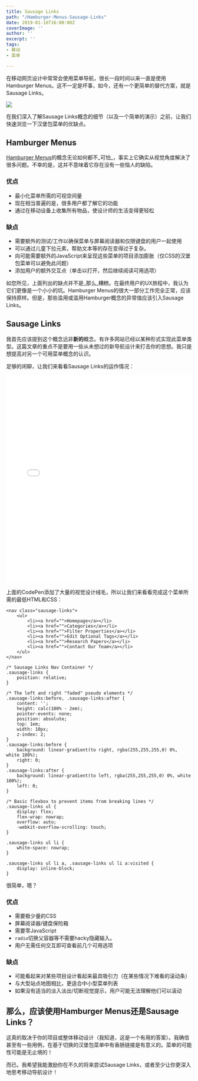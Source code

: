 ```yaml
---
title: Sausage Links
path: "/Hamburger-Menus-Sausage-Links"
date: 2019-01-16T16:00:00Z
coverImage: ''
author: ''
excerpt: ''
tags:
- 移动
- 菜单

---
```

在移动网页设计中常常会使用菜单导航，很长一段时间以来一直是使用Hamburger Menus。这不一定是坏事，如今，还有一个更简单的替代方案，就是Sausage Links。

![](https://res.cloudinary.com/diqqalzsx/image/upload/v1562058709/content/uploads/sausagelink.gif)

在我们深入了解Sausage Links概念的细节（以及一个简单的演示）之前，让我们快速浏览一下汉堡包菜单的优缺点。

## Hamburger Menus

[Hamburger Menus](https://codepen.io/search/pens?q=hamburger%20menu&page=1&order=popularity&depth=everything)的概念无论如何都不_可怕_，事实上它确实从视觉角度解决了很多问题。不幸的是，这并不意味着它存在没有一些恼人的缺陷。

### 优点

* 最小化菜单所需的可视空间量
* 现在相当普遍的是，很多用户都了解它的功能
* 通过在移动设备上收集所有物品，使设计师的生活变得更轻松

### 缺点

* 需要额外的测试/工作以确保菜单与屏幕阅读器和仅限键盘的用户一起使用
* 可以通过儿童下拉元素，帮助文本等的存在变得过于复杂。
* 向可能需要额外的JavaScript来呈现这些菜单的项目添加膨胀（仅CSS的汉堡包菜单可以避免此问题）
* 添加用户的额外交互点（单击以打开，然后继续阅读可用选项）

如您所见，上面列出的缺点并不是_那么_糟糕。在最终用户的UX旅程中，我认为它们更像是一个小小的坑。Hamburger Menus的很大一部分工作完全正常，应该保持原样。但是，那些滥用或滥用Hamburger概念的异常值应该引入Sausage Links。

## Sausage Links

我首先应该提到这个概念远非**新的**概念。有许多网站已经以某种形式实现此菜单类型。这篇文章的重点不是要用一些从未想过的新导航设计来打击你的思想。我只是想提高对另一个可用菜单概念的认识。

足够的闲聊，让我们来看看Sausage Links的运作情况：

<iframe height="565" style="width: 100%;" scrolling="no" title="Scrolling Navigation (Sausage Links)" src="//codepen.io/bradleytaunt/embed/preview/QXjjbE/?height=265&theme-id=0&default-tab=result" frameborder="no" allowtransparency="true" allowfullscreen="true">

See the Pen <a href='[https://codepen.io/bradleytaunt/pen/QXjjbE/](https://codepen.io/bradleytaunt/pen/QXjjbE/ "https://codepen.io/bradleytaunt/pen/QXjjbE/")'>Scrolling Navigation (Sausage Links)</a> by Bradley Taunt

(<a href='[https://codepen.io/bradleytaunt](https://codepen.io/bradleytaunt "https://codepen.io/bradleytaunt")'>@bradleytaunt</a>) on <a href='[https://codepen.io](https://codepen.io "https://codepen.io")'>CodePen</a>.

</iframe>

上面的CodePen添加了大量的视觉设计绒毛，所以让我们来看看完成这个菜单所需的最低HTML和CSS：

    <nav class="sausage-links">
        <ul>
            <li><a href="">Homepage</a></li>
            <li><a href="">Categories</a></li>
            <li><a href="">Filter Properties</a></li>
            <li><a href="">Edit Optional Tags</a></li>
            <li><a href="">Research Papers</a></li>
            <li><a href="">Contact Our Team</a></li>
        </ul>
    </nav>

    /* Sausage Links Nav Container */
    .sausage-links {
        position: relative;
    }
    
    /* The left and right "faded" pseudo elements */
    .sausage-links:before, .sausage-links:after {
        content: '';
        height: calc(100% - 2em);
        pointer-events: none;
        position: absolute;
        top: 1em;
        width: 10px;
        z-index: 2;
    }
    .sausage-links:before {
        background: linear-gradient(to right, rgba(255,255,255,0) 0%, white 100%);
        right: 0;
    }
    .sausage-links:after {
        background: linear-gradient(to left, rgba(255,255,255,0) 0%, white 100%);
        left: 0;
    }
    
    /* Basic flexbox to prevent items from breaking lines */
    .sausage-links ul {
        display: flex;
        flex-wrap: nowrap;
        overflow: auto;
        -webkit-overflow-scrolling: touch;
    }
    
    .sausage-links ul li {
        white-space: nowrap;
    }
    
    .sausage-links ul li a, .sausage-links ul li a:visited {
        display: inline-block;
    }

很简单，嗯？

### 优点

* 需要极少量的CSS
* 屏幕阅读器/键盘保险箱
* 需要零JavaScript
* `radio`切换父容器等不需要hacky隐藏输入。
* 用户无需任何交互即可查看前几个可用选项

### 缺点

* 可能看起来对某些项目设计看起来最具吸引力（在某些情况下难看的滚动条）
* 与大型站点地图相比，更适合中小型菜单列表
* 如果没有适当的淡入淡出/切断视觉提示，用户可能无法理解他们可以滚动

## 那么，应该使用Hamburger Menus还是Sausage Links？

这真的取决于你的项目或整体移动设计（我知道，这是一个有用的答案）。我确信甚至有一些用例，在基于切换的汉堡包菜单中有香肠链接是有意义的。菜单的可能性可能是无止境的！

而已。我希望我能激励你在不久的将来尝试Sausage Links，或者至少让你更深入地思考移动导航设计！